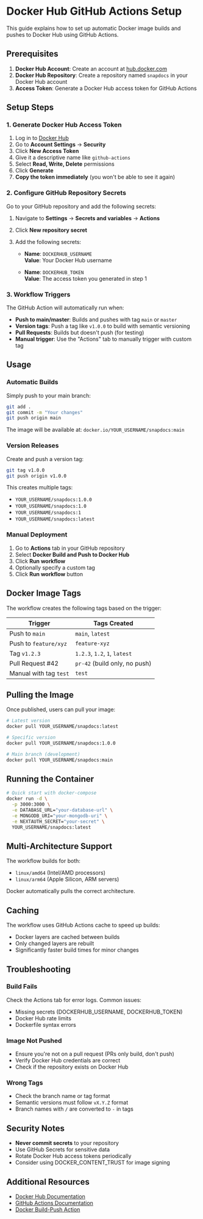 # Docker Hub GitHub Actions Setup

This guide explains how to set up automatic Docker image builds and pushes to Docker Hub using GitHub Actions.

## Prerequisites

1. **Docker Hub Account**: Create an account at [hub.docker.com](https://hub.docker.com)
2. **Docker Hub Repository**: Create a repository named `snapdocs` in your Docker Hub account
3. **Access Token**: Generate a Docker Hub access token for GitHub Actions

## Setup Steps

### 1. Generate Docker Hub Access Token

1. Log in to [Docker Hub](https://hub.docker.com)
2. Go to **Account Settings** → **Security**
3. Click **New Access Token**
4. Give it a descriptive name like `github-actions`
5. Select **Read, Write, Delete** permissions
6. Click **Generate**
7. **Copy the token immediately** (you won't be able to see it again)

### 2. Configure GitHub Repository Secrets

Go to your GitHub repository and add the following secrets:

1. Navigate to **Settings** → **Secrets and variables** → **Actions**
2. Click **New repository secret**
3. Add the following secrets:

   - **Name**: `DOCKERHUB_USERNAME`  
     **Value**: Your Docker Hub username

   - **Name**: `DOCKERHUB_TOKEN`  
     **Value**: The access token you generated in step 1

### 3. Workflow Triggers

The GitHub Action will automatically run when:

- **Push to main/master**: Builds and pushes with tag `main` or `master`
- **Version tags**: Push a tag like `v1.0.0` to build with semantic versioning
- **Pull Requests**: Builds but doesn't push (for testing)
- **Manual trigger**: Use the "Actions" tab to manually trigger with custom tag

## Usage

### Automatic Builds

Simply push to your main branch:

```bash
git add .
git commit -m "Your changes"
git push origin main
```

The image will be available at: `docker.io/YOUR_USERNAME/snapdocs:main`

### Version Releases

Create and push a version tag:

```bash
git tag v1.0.0
git push origin v1.0.0
```

This creates multiple tags:
- `YOUR_USERNAME/snapdocs:1.0.0`
- `YOUR_USERNAME/snapdocs:1.0`
- `YOUR_USERNAME/snapdocs:1`
- `YOUR_USERNAME/snapdocs:latest`

### Manual Deployment

1. Go to **Actions** tab in your GitHub repository
2. Select **Docker Build and Push to Docker Hub**
3. Click **Run workflow**
4. Optionally specify a custom tag
5. Click **Run workflow** button

## Docker Image Tags

The workflow creates the following tags based on the trigger:

| Trigger | Tags Created |
|---------|-------------|
| Push to `main` | `main`, `latest` |
| Push to `feature/xyz` | `feature-xyz` |
| Tag `v1.2.3` | `1.2.3`, `1.2`, `1`, `latest` |
| Pull Request #42 | `pr-42` (build only, no push) |
| Manual with tag `test` | `test` |

## Pulling the Image

Once published, users can pull your image:

```bash
# Latest version
docker pull YOUR_USERNAME/snapdocs:latest

# Specific version
docker pull YOUR_USERNAME/snapdocs:1.0.0

# Main branch (development)
docker pull YOUR_USERNAME/snapdocs:main
```

## Running the Container

```bash
# Quick start with docker-compose
docker run -d \
  -p 3000:3000 \
  -e DATABASE_URL="your-database-url" \
  -e MONGODB_URI="your-mongodb-uri" \
  -e NEXTAUTH_SECRET="your-secret" \
  YOUR_USERNAME/snapdocs:latest
```

## Multi-Architecture Support

The workflow builds for both:
- `linux/amd64` (Intel/AMD processors)
- `linux/arm64` (Apple Silicon, ARM servers)

Docker automatically pulls the correct architecture.

## Caching

The workflow uses GitHub Actions cache to speed up builds:
- Docker layers are cached between builds
- Only changed layers are rebuilt
- Significantly faster build times for minor changes

## Troubleshooting

### Build Fails

Check the Actions tab for error logs. Common issues:
- Missing secrets (DOCKERHUB_USERNAME, DOCKERHUB_TOKEN)
- Docker Hub rate limits
- Dockerfile syntax errors

### Image Not Pushed

- Ensure you're not on a pull request (PRs only build, don't push)
- Verify Docker Hub credentials are correct
- Check if the repository exists on Docker Hub

### Wrong Tags

- Check the branch name or tag format
- Semantic versions must follow `vX.Y.Z` format
- Branch names with `/` are converted to `-` in tags

## Security Notes

- **Never commit secrets** to your repository
- Use GitHub Secrets for sensitive data
- Rotate Docker Hub access tokens periodically
- Consider using DOCKER_CONTENT_TRUST for image signing

## Additional Resources

- [Docker Hub Documentation](https://docs.docker.com/docker-hub/)
- [GitHub Actions Documentation](https://docs.github.com/en/actions)
- [Docker Build-Push Action](https://github.com/docker/build-push-action)